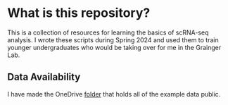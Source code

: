 # What is this repository? 
This is a collection of resources for learning the basics of scRNA-seq analysis. I wrote these scripts during Spring 2024 and used them to train younger undergraduates who would be taking over for me in the Grainger Lab. 

## Data Availability
I have made the OneDrive [folder](https://myuva-my.sharepoint.com/:f:/g/personal/cn9hws_virginia_edu/EkGd_2ed1GlNpYMHQDpFXZQBu4L7pqZY-CxvOnLJacmaIQ?e=ftl0XI) that holds all of the example data public. 
